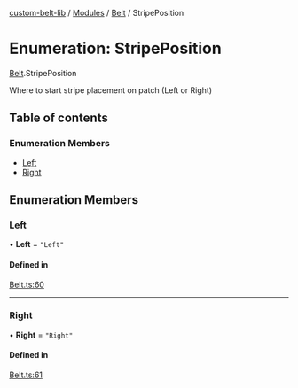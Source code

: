 [custom-belt-lib](../README.md) / [Modules](../modules.md) / [Belt](../modules/Belt.md) / StripePosition

# Enumeration: StripePosition

[Belt](../modules/Belt.md).StripePosition

Where to start stripe placement on patch (Left or Right)

## Table of contents

### Enumeration Members

- [Left](Belt.StripePosition.md#left)
- [Right](Belt.StripePosition.md#right)

## Enumeration Members

### Left

• **Left** = ``"Left"``

#### Defined in

[Belt.ts:60](https://github.com/jeffholst/custom-belt/blob/937c9ba/packages/custom-belt-lib/src/Belt.ts#L60)

___

### Right

• **Right** = ``"Right"``

#### Defined in

[Belt.ts:61](https://github.com/jeffholst/custom-belt/blob/937c9ba/packages/custom-belt-lib/src/Belt.ts#L61)
